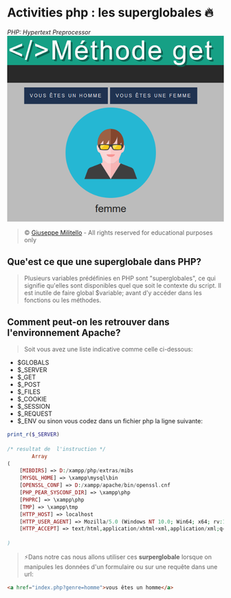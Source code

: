 # Activities php : les superglobales 🔥
*PHP: Hypertext Preprocessor*<br>
![cover](./asset/HkfXSEWWa.png)
> &copy;  [Giuseppe Militello](https://www.linkedin.com/in/giuseppe-militello-22406ab0/) - All rights reserved for educational purposes only

## Que'est ce que une superglobale dans PHP?
>Plusieurs variables prédéfinies en PHP sont "superglobales", ce qui signifie qu'elles sont disponibles quel que soit le contexte du script. Il est inutile de faire global $variable; avant d'y accéder dans les fonctions ou les méthodes. 

## Comment peut-on les retrouver dans l'environnement Apache?
> Soit vous avez une liste indicative comme celle ci-dessous:
* $GLOBALS
* $_SERVER
* $_GET
* $_POST
* $_FILES
* $_COOKIE
* $_SESSION
* $_REQUEST
* $_ENV
 ou sinon vous codez dans un fichier php la ligne suivante:
```php
print_r($_SERVER)

/* resultat de  l'instruction */
        Array
(
    [MIBDIRS] => D:/xampp/php/extras/mibs
    [MYSQL_HOME] => \xampp\mysql\bin
    [OPENSSL_CONF] => D:/xampp/apache/bin/openssl.cnf
    [PHP_PEAR_SYSCONF_DIR] => \xampp\php
    [PHPRC] => \xampp\php
    [TMP] => \xampp\tmp
    [HTTP_HOST] => localhost
    [HTTP_USER_AGENT] => Mozilla/5.0 (Windows NT 10.0; Win64; x64; rv:109.0) Gecko/20100101 Firefox/118.0
    [HTTP_ACCEPT] => text/html,application/xhtml+xml,application/xml;q=0.9,image/avif,image/webp,*/*;q=0.8

)

```
>⚡️Dans notre cas nous allons utiliser ces **surperglobale** lorsque on manipules les données d'un formulaire ou sur une requête dans une url:
```html
<a href="index.php?genre=homme">vous êtes un homme</a>

```